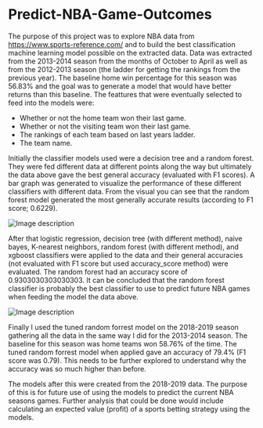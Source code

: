 # Predict-NBA-Game-Outcomes

The purpose of this project was to explore NBA data from https://www.sports-reference.com/ and to build the best classification machine learning model possible on the extracted data. Data was extracted from the 2013-2014 season from the months of October to April as well as from the 2012-2013 season (the ladder for getting the rankings from the previous year). The baseline home win percentage for this season was 56.83% and the goal was to generate a model that would have better returns than this baseline. The feattures that were eventually selected to feed into the models were:

- Whether or not the home team won their last game.
- Whether or not the visiting team won their last game.
- The rankings of each team based on last years ladder. 
- The team name.

Initially the classifier models used were a decision tree and a random forest. They were fed different data at different points along the way but ultimately the data above gave the best general accuracy (evaluated with F1 scores). A bar graph was generated to visualize the performance of these different classifiers with different data. From the visual you can see that the random forest model generated the most generally accurate results (according to F1 score; 0.6229).

![Image description](https://github.com/sebastiandifrancesco/Predict-NBA-Game-Outcomes/blob/main/decition_tree_random_forest_models.PNG)

After that logistic regression, decision tree (with different method), naive bayes, K-nearest neighbors, random forest (with different method), and xgboost classifiers were applied to the data and their general accuracies (not evaluated with F1 score but used accuracy_score method) were evaluated. The random forest had an accuracy score of 0.9303030303030303. It can be concluded that the random forest classifier is probably the best classifier to use to predict future NBA games when feeding the model the data above.

![Image description](https://github.com/sebastiandifrancesco/Predict-NBA-Game-Outcomes/blob/main/models_OOP_template1.PNG)

Finally I used the tuned random forrest model on the 2018-2019 season gathering all the data in the same way I did for the 2013-2014 season. The baseline for this season was home teams won 58.76% of the time. The tuned random forrest model when applied gave an accuracy of 79.4% (F1 score was 0.79). This needs to be further explored to understand why the accuracy was so much higher than before.

The models after this were created from the 2018-2019 data. The purpose of this is for future use of using the models to predict the current NBA seasons games. Further analysis that could be done would include calculating an expected value (profit) of a sports betting strategy using the models.
